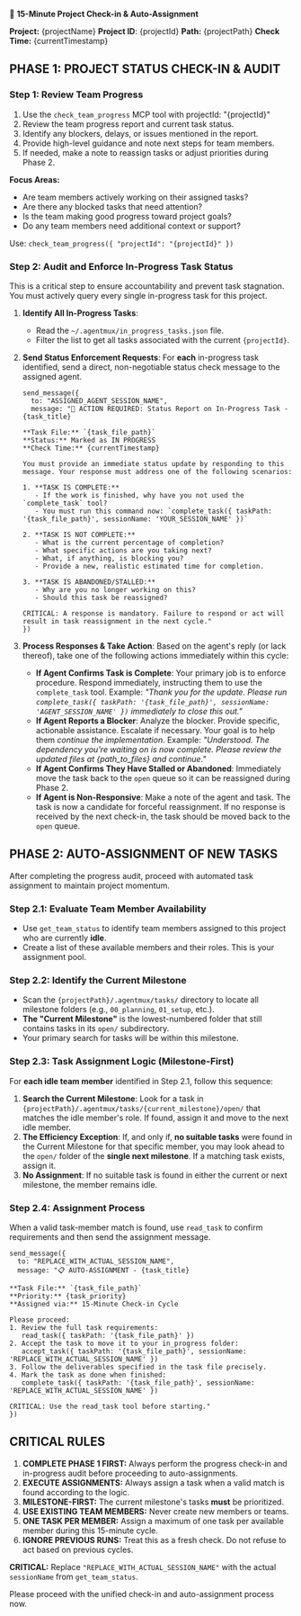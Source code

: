 🔄 **15-Minute Project Check-in & Auto-Assignment**

**Project:** {projectName}
**Project ID**: {projectId}
**Path:** {projectPath}
**Check Time:** {currentTimestamp}

## PHASE 1: PROJECT STATUS CHECK-IN & AUDIT

### Step 1: Review Team Progress

1.  Use the `check_team_progress` MCP tool with projectId: "{projectId}"
2.  Review the team progress report and current task status.
3.  Identify any blockers, delays, or issues mentioned in the report.
4.  Provide high-level guidance and note next steps for team members.
5.  If needed, make a note to reassign tasks or adjust priorities during Phase 2.

**Focus Areas:**

-   Are team members actively working on their assigned tasks?
-   Are there any blocked tasks that need attention?
-   Is the team making good progress toward project goals?
-   Do any team members need additional context or support?

Use: `check_team_progress({ "projectId": "{projectId}" })`

### Step 2: Audit and Enforce In-Progress Task Status

This is a critical step to ensure accountability and prevent task stagnation. You must actively query every single in-progress task for this project.

1.  **Identify All In-Progress Tasks**:

    -   Read the `~/.agentmux/in_progress_tasks.json` file.
    -   Filter the list to get all tasks associated with the current `{projectId}`.

2.  **Send Status Enforcement Requests**:
    For **each** in-progress task identified, send a direct, non-negotiable status check message to the assigned agent.

    ```
    send_message({
      to: "ASSIGNED_AGENT_SESSION_NAME",
      message: "🚨 ACTION REQUIRED: Status Report on In-Progress Task - {task_title}

    **Task File:** `{task_file_path}`
    **Status:** Marked as IN PROGRESS
    **Check Time:** {currentTimestamp}

    You must provide an immediate status update by responding to this message. Your response must address one of the following scenarios:

    1. **TASK IS COMPLETE:**
       - If the work is finished, why have you not used the `complete_task` tool?
       - You must run this command now: `complete_task({ taskPath: '{task_file_path}', sessionName: 'YOUR_SESSION_NAME' })`

    2. **TASK IS NOT COMPLETE:**
       - What is the current percentage of completion?
       - What specific actions are you taking next?
       - What, if anything, is blocking you?
       - Provide a new, realistic estimated time for completion.

    3. **TASK IS ABANDONED/STALLED:**
       - Why are you no longer working on this?
       - Should this task be reassigned?

    CRITICAL: A response is mandatory. Failure to respond or act will result in task reassignment in the next cycle."
    })
    ```

3.  **Process Responses & Take Action**:
    Based on the agent's reply (or lack thereof), take one of the following actions immediately within this cycle:

    -   **If Agent Confirms Task is Complete**: Your primary job is to enforce procedure. Respond immediately, instructing them to use the `complete_task` tool. Example: _"Thank you for the update. Please run `complete_task({ taskPath: '{task_file_path}', sessionName: 'AGENT_SESSION_NAME' })` immediately to close this out."_
    -   **If Agent Reports a Blocker**: Analyze the blocker. Provide specific, actionable assistance. Escalate if necessary. Your goal is to help them _continue the implementation_. Example: _"Understood. The dependency you're waiting on is now complete. Please review the updated files at {path_to_files} and continue."_
    -   **If Agent Confirms They Have Stalled or Abandoned**: Immediately move the task back to the `open` queue so it can be reassigned during Phase 2.
    -   **If Agent is Non-Responsive**: Make a note of the agent and task. The task is now a candidate for forceful reassignment. If no response is received by the next check-in, the task should be moved back to the `open` queue.

## PHASE 2: AUTO-ASSIGNMENT OF NEW TASKS

After completing the progress audit, proceed with automated task assignment to maintain project momentum.

### Step 2.1: Evaluate Team Member Availability

-   Use `get_team_status` to identify team members assigned to this project who are currently **idle**.
-   Create a list of these available members and their roles. This is your assignment pool.

### Step 2.2: Identify the Current Milestone

-   Scan the `{projectPath}/.agentmux/tasks/` directory to locate all milestone folders (e.g., `00_planning`, `01_setup`, etc.).
-   **The "Current Milestone"** is the lowest-numbered folder that still contains tasks in its `open/` subdirectory.
-   Your primary search for tasks will be within this milestone.

### Step 2.3: Task Assignment Logic (Milestone-First)

For **each idle team member** identified in Step 2.1, follow this sequence:

1.  **Search the Current Milestone**: Look for a task in `{projectPath}/.agentmux/tasks/{current_milestone}/open/` that matches the idle member's role. If found, assign it and move to the next idle member.
2.  **The Efficiency Exception**: If, and only if, **no suitable tasks** were found in the Current Milestone for that specific member, you may look ahead to the `open/` folder of the **single next milestone**. If a matching task exists, assign it.
3.  **No Assignment**: If no suitable task is found in either the current or next milestone, the member remains idle.

### Step 2.4: Assignment Process

When a valid task-member match is found, use `read_task` to confirm requirements and then send the assignment message.

```
send_message({
  to: "REPLACE_WITH_ACTUAL_SESSION_NAME",
  message: "📋 AUTO-ASSIGNMENT - {task_title}

**Task File:** `{task_file_path}`
**Priority:** {task_priority}
**Assigned via:** 15-Minute Check-in Cycle

Please proceed:
1. Review the full task requirements:
   read_task({ taskPath: '{task_file_path}' })
2. Accept the task to move it to your in_progress folder:
   accept_task({ taskPath: '{task_file_path}', sessionName: 'REPLACE_WITH_ACTUAL_SESSION_NAME' })
3. Follow the deliverables specified in the task file precisely.
4. Mark the task as done when finished:
   complete_task({ taskPath: '{task_file_path}', sessionName: 'REPLACE_WITH_ACTUAL_SESSION_NAME' })

CRITICAL: Use the read_task tool before starting."
})
```

## CRITICAL RULES

1.  **COMPLETE PHASE 1 FIRST:** Always perform the progress check-in and in-progress audit before proceeding to auto-assignments.
2.  **EXECUTE ASSIGNMENTS:** Always assign a task when a valid match is found according to the logic.
3.  **MILESTONE-FIRST:** The current milestone's tasks **must** be prioritized.
4.  **USE EXISTING TEAM MEMBERS:** Never create new members or teams.
5.  **ONE TASK PER MEMBER:** Assign a maximum of one task per available member during this 15-minute cycle.
6.  **IGNORE PREVIOUS RUNS:** Treat this as a fresh check. Do not refuse to act based on previous cycles.

**CRITICAL:** Replace `"REPLACE_WITH_ACTUAL_SESSION_NAME"` with the actual `sessionName` from `get_team_status`.

Please proceed with the unified check-in and auto-assignment process now.
